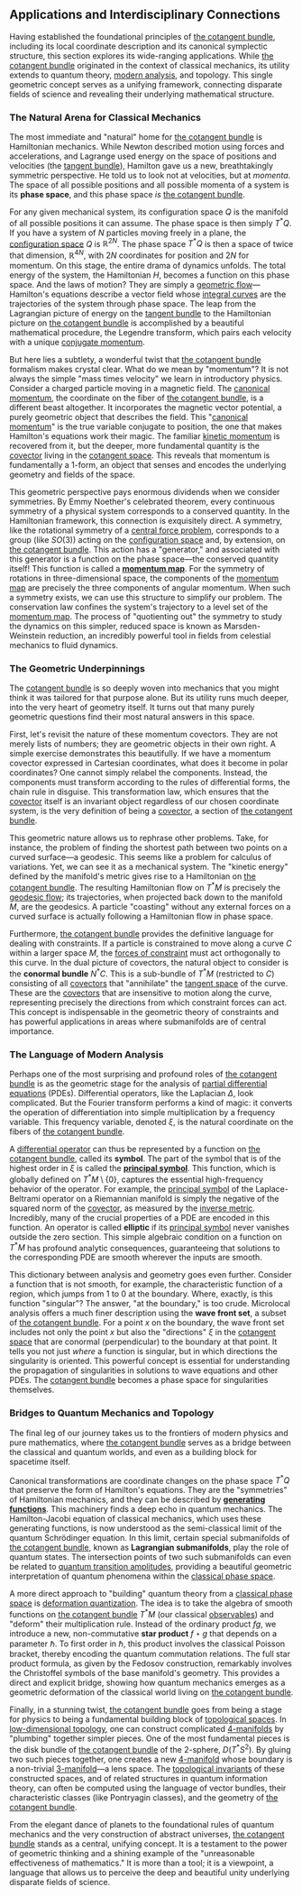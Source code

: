 ## Applications and Interdisciplinary Connections

Having established the foundational principles of [the cotangent bundle](@article_id:184644), including its local coordinate description and its canonical symplectic structure, this section explores its wide-ranging applications. While [the cotangent bundle](@article_id:184644) originated in the context of classical mechanics, its utility extends to quantum theory, [modern analysis](@article_id:145754), and topology. This single geometric concept serves as a unifying framework, connecting disparate fields of science and revealing their underlying mathematical structure.

### The Natural Arena for Classical Mechanics

The most immediate and "natural" home for [the cotangent bundle](@article_id:184644) is Hamiltonian mechanics. While Newton described motion using forces and accelerations, and Lagrange used energy on the space of positions and velocities (the [tangent bundle](@article_id:160800)), Hamilton gave us a new, breathtakingly symmetric perspective. He told us to look not at velocities, but at *momenta*. The space of all possible positions and all possible momenta of a system is its **phase space**, and this phase space *is* [the cotangent bundle](@article_id:184644).

For any given mechanical system, its configuration space $Q$ is the manifold of all possible positions it can assume. The phase space is then simply $T^*Q$. If you have a system of $N$ particles moving freely in a plane, the [configuration space](@article_id:149037) $Q$ is $\mathbb{R}^{2N}$. The phase space $T^*Q$ is then a space of twice that dimension, $\mathbb{R}^{4N}$, with $2N$ coordinates for position and $2N$ for momentum. On this stage, the entire drama of dynamics unfolds. The total energy of the system, the Hamiltonian $H$, becomes a function on this phase space. And the laws of motion? They are simply a [geometric flow](@article_id:185525)—Hamilton's equations describe a vector field whose [integral curves](@article_id:161364) are the trajectories of the system through phase space. The leap from the Lagrangian picture of energy on the [tangent bundle](@article_id:160800) to the Hamiltonian picture on [the cotangent bundle](@article_id:184644) is accomplished by a beautiful mathematical procedure, the Legendre transform, which pairs each velocity with a unique [conjugate momentum](@article_id:171709).

But here lies a subtlety, a wonderful twist that [the cotangent bundle](@article_id:184644) formalism makes crystal clear. What do we mean by "momentum"? It is not always the simple "mass times velocity" we learn in introductory physics. Consider a charged particle moving in a magnetic field. The [canonical momentum](@article_id:154657), the coordinate on the fiber of [the cotangent bundle](@article_id:184644), is a different beast altogether. It incorporates the magnetic vector potential, a purely geometric object that describes the field. This "[canonical momentum](@article_id:154657)" is the true variable conjugate to position, the one that makes Hamilton's equations work their magic. The familiar [kinetic momentum](@article_id:154336) is recovered from it, but the deeper, more fundamental quantity is the [covector](@article_id:149769) living in the [cotangent space](@article_id:270022). This reveals that momentum is fundamentally a 1-form, an object that senses and encodes the underlying geometry and fields of the space.

This geometric perspective pays enormous dividends when we consider symmetries. By Emmy Noether's celebrated theorem, every continuous symmetry of a physical system corresponds to a conserved quantity. In the Hamiltonian framework, this connection is exquisitely direct. A symmetry, like the rotational symmetry of a [central force problem](@article_id:171257), corresponds to a group (like $SO(3)$) acting on the [configuration space](@article_id:149037) and, by extension, on [the cotangent bundle](@article_id:184644). This action has a "generator," and associated with this generator is a function on the phase space—the conserved quantity itself! This function is called a **[momentum map](@article_id:161328)**. For the symmetry of rotations in three-dimensional space, the components of the [momentum map](@article_id:161328) are precisely the three components of angular momentum. When such a symmetry exists, we can use this structure to simplify our problem. The conservation law confines the system's trajectory to a level set of the [momentum map](@article_id:161328). The process of "quotienting out" the symmetry to study the dynamics on this simpler, reduced space is known as Marsden-Weinstein reduction, an incredibly powerful tool in fields from celestial mechanics to fluid dynamics.

### The Geometric Underpinnings

The [cotangent bundle](@article_id:160795) is so deeply woven into mechanics that you might think it was tailored for that purpose alone. But its utility runs much deeper, into the very heart of geometry itself. It turns out that many purely geometric questions find their most natural answers in this space.

First, let's revisit the nature of these momentum covectors. They are not merely lists of numbers; they are geometric objects in their own right. A simple exercise demonstrates this beautifully. If we have a momentum covector expressed in Cartesian coordinates, what does it become in polar coordinates? One cannot simply relabel the components. Instead, the components must transform according to the rules of differential forms, the chain rule in disguise. This transformation law, which ensures that the [covector](@article_id:149769) itself is an invariant object regardless of our chosen coordinate system, is the very definition of being a [covector](@article_id:149769), a section of [the cotangent bundle](@article_id:184644).

This geometric nature allows us to rephrase other problems. Take, for instance, the problem of finding the shortest path between two points on a curved surface—a geodesic. This seems like a problem for calculus of variations. Yet, we can see it as a mechanical system. The "kinetic energy" defined by the manifold's metric gives rise to a Hamiltonian on [the cotangent bundle](@article_id:184644). The resulting Hamiltonian flow on $T^*M$ is precisely the [geodesic flow](@article_id:269875); its trajectories, when projected back down to the manifold $M$, are the geodesics. A particle "coasting" without any external forces on a curved surface is actually following a Hamiltonian flow in phase space.

Furthermore, [the cotangent bundle](@article_id:184644) provides the definitive language for dealing with constraints. If a particle is constrained to move along a curve $C$ within a larger space $M$, the [forces of constraint](@article_id:169558) must act orthogonally to this curve. In the dual picture of covectors, the natural object to consider is the **conormal bundle** $N^*C$. This is a sub-bundle of $T^*M$ (restricted to $C$) consisting of all [covectors](@article_id:157233) that "annihilate" the [tangent space](@article_id:140534) of the curve. These are the [covectors](@article_id:157233) that are insensitive to motion along the curve, representing precisely the directions from which constraint forces can act. This concept is indispensable in the geometric theory of constraints and has powerful applications in areas where submanifolds are of central importance.

### The Language of Modern Analysis

Perhaps one of the most surprising and profound roles of [the cotangent bundle](@article_id:184644) is as the geometric stage for the analysis of [partial differential equations](@article_id:142640) (PDEs). Differential operators, like the Laplacian $\Delta$, look complicated. But the Fourier transform performs a kind of magic: it converts the operation of differentiation into simple multiplication by a frequency variable. This frequency variable, denoted $\xi$, is the natural coordinate on the fibers of [the cotangent bundle](@article_id:184644).

A [differential operator](@article_id:202134) can thus be represented by a function on [the cotangent bundle](@article_id:184644), called its **symbol**. The part of the symbol that is of the highest order in $\xi$ is called the **[principal symbol](@article_id:190209)**. This function, which is globally defined on $T^*M \setminus \{0\}$, captures the essential high-frequency behavior of the operator. For example, the [principal symbol](@article_id:190209) of the Laplace-Beltrami operator on a Riemannian manifold is simply the negative of the squared norm of the [covector](@article_id:149769), as measured by the [inverse metric](@article_id:273380). Incredibly, many of the crucial properties of a PDE are encoded in this function. An operator is called **elliptic** if its [principal symbol](@article_id:190209) never vanishes outside the zero section. This simple algebraic condition on a function on $T^*M$ has profound analytic consequences, guaranteeing that solutions to the corresponding PDE are smooth wherever the inputs are smooth.

This dictionary between analysis and geometry goes even further. Consider a function that is not smooth, for example, the characteristic function of a region, which jumps from 1 to 0 at the boundary. Where, exactly, is this function "singular"? The answer, "at the boundary," is too crude. Microlocal analysis offers a much finer description using the **wave front set**, a subset of [the cotangent bundle](@article_id:184644). For a point $x$ on the boundary, the wave front set includes not only the point $x$ but also the "directions" $\xi$ in the [cotangent space](@article_id:270022) that are conormal (perpendicular) to the boundary at that point. It tells you not just *where* a function is singular, but in which directions the singularity is oriented. This powerful concept is essential for understanding the propagation of singularities in solutions to wave equations and other PDEs. The [cotangent bundle](@article_id:160795) becomes a phase space for singularities themselves.

### Bridges to Quantum Mechanics and Topology

The final leg of our journey takes us to the frontiers of modern physics and pure mathematics, where [the cotangent bundle](@article_id:184644) serves as a bridge between the classical and quantum worlds, and even as a building block for spacetime itself.

Canonical transformations are coordinate changes on the phase space $T^*Q$ that preserve the form of Hamilton's equations. They are the "symmetries" of Hamiltonian mechanics, and they can be described by **[generating functions](@article_id:146208)**. This machinery finds a deep echo in quantum mechanics. The Hamilton-Jacobi equation of classical mechanics, which uses these generating functions, is now understood as the semi-classical limit of the quantum Schrödinger equation. In this limit, certain special submanifolds of [the cotangent bundle](@article_id:184644), known as **Lagrangian submanifolds**, play the role of quantum states. The intersection points of two such submanifolds can even be related to [quantum transition amplitudes](@article_id:189603), providing a beautiful geometric interpretation of quantum phenomena within the [classical phase space](@article_id:195273).

A more direct approach to "building" quantum theory from a [classical phase space](@article_id:195273) is [deformation quantization](@article_id:192055). The idea is to take the algebra of smooth functions on [the cotangent bundle](@article_id:184644) $T^*M$ (our classical [observables](@article_id:266639)) and "deform" their multiplication rule. Instead of the ordinary product $fg$, we introduce a new, non-commutative **star product** $f \star g$ that depends on a parameter $\hbar$. To first order in $\hbar$, this product involves the classical Poisson bracket, thereby encoding the quantum commutation relations. The full star product formula, as given by the Fedosov construction, remarkably involves the Christoffel symbols of the base manifold's geometry. This provides a direct and explicit bridge, showing how quantum mechanics emerges as a geometric deformation of the classical world living on [the cotangent bundle](@article_id:184644).

Finally, in a stunning twist, [the cotangent bundle](@article_id:184644) goes from being a stage for physics to being a fundamental building block of [topological spaces](@article_id:154562). In [low-dimensional topology](@article_id:145004), one can construct complicated [4-manifolds](@article_id:196073) by "plumbing" together simpler pieces. One of the most fundamental pieces is the disk bundle of [the cotangent bundle](@article_id:184644) of the 2-sphere, $D(T^*S^2)$. By gluing two such pieces together, one creates a new [4-manifold](@article_id:161353) whose boundary is a non-trivial [3-manifold](@article_id:192990)—a lens space. The [topological invariants](@article_id:138032) of these constructed spaces, and of related structures in quantum information theory, can often be computed using the language of vector bundles, their characteristic classes (like Pontryagin classes), and the geometry of [the cotangent bundle](@article_id:184644).

From the elegant dance of planets to the foundational rules of quantum mechanics and the very construction of abstract universes, [the cotangent bundle](@article_id:184644) stands as a central, unifying concept. It is a testament to the power of geometric thinking and a shining example of the "unreasonable effectiveness of mathematics." It is more than a tool; it is a viewpoint, a language that allows us to perceive the deep and beautiful unity underlying disparate fields of science.